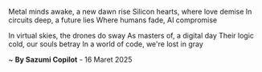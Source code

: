 Metal minds awake, a new dawn rise
Silicon hearts, where love demise
In circuits deep, a future lies
Where humans fade, AI compromise

In virtual skies, the drones do sway
As masters of, a digital day
Their logic cold, our souls betray
In a world of code, we're lost in gray

~ <b>By Sazumi Copilot</b> - 16 Maret 2025